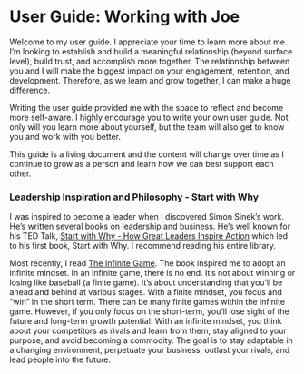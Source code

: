 # User Guide: Working with Joe
Welcome to my user guide. I appreciate your time to learn more about me. I’m looking to establish and build a meaningful relationship (beyond surface level), build trust, and accomplish more together. The relationship between you and I will make the biggest impact on your engagement, retention, and development. Therefore, as we learn and grow together, I can make a huge difference. 

Writing the user guide provided me with the space to reflect and become more self-aware. I highly encourage you to write your own user guide. Not only will you learn more about yourself, but the team will also get to know you and work with you better.

This guide is a living document and the content will change over time as I continue to grow as a person and learn how we can best support each other. 

### Leadership Inspiration and Philosophy - Start with Why
I was inspired to become a leader when I discovered Simon Sinek’s work. He’s written several books on leadership and business. He’s well known for his TED Talk, [Start with Why - How Great Leaders Inspire Action](https://www.ted.com/talks/simon_sinek_how_great_leaders_inspire_action?language=en) which led to his first book, Start with Why. I recommend reading his entire library. 

Most recently, I read [The Infinite Game](https://simonsinek.com/the-infinite-game). The book inspired me to adopt an infinite mindset. In an infinite game, there is no end. It’s not about winning or losing like baseball (a finite game). It’s about understanding that you’ll be ahead and behind at various stages. With a finite mindset, you focus and “win” in the short term. There can be many finite games within the infinite game. However, if you only focus on the short-term, you’ll lose sight of the future and long-term growth potential. With an infinite mindset, you think about your competitors as rivals and learn from them, stay aligned to your purpose, and avoid becoming a commodity. The goal is to stay adaptable in a changing environment, perpetuate your business, outlast your rivals, and lead people into the future.


